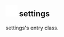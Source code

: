 ## <img src="../../.gitbook/assets/base.png" width="32" height="32" /> settings

settings's entry class.
